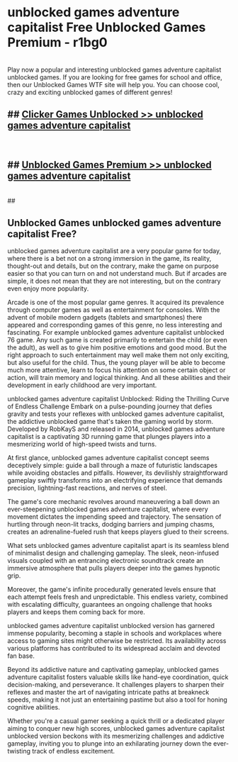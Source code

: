 # unblocked games adventure capitalist  Free Unblocked Games Premium - r1bg0 <br>
<br>
Play now a popular and interesting unblocked games adventure capitalist unblocked games. If you are looking for free games for school and office, then our Unblocked Games WTF site will help you. You can choose cool, crazy and exciting unblocked games of different genres!


## ##  [Clicker Games Unblocked >> unblocked games adventure capitalist](http://freeplayer.one?title=unblocked_games_adventure_capitalist&ref=UGames)
  <br>

##  ## [Unblocked Games Premium >> unblocked games adventure capitalist](http://freeplayer.one?title=unblocked_games_adventure_capitalist&ref=UGames)
  <br>
  ##



## Unblocked Games unblocked games adventure capitalist Free?

unblocked games adventure capitalist are a very popular game for today, where there is a bet not on a strong immersion in the game, its reality, thought-out and details, but on the contrary, make the game on purpose easier so that you can turn on and not understand much. But if arcades are simple, it does not mean that they are not interesting, but on the contrary even enjoy more popularity.

Arcade is one of the most popular game genres. It acquired its prevalence through computer games as well as entertainment for consoles. With the advent of mobile modern gadgets (tablets and smartphones) there appeared and corresponding games of this genre, no less interesting and fascinating. For example unblocked games adventure capitalist unblocked 76 game. Any such game is created primarily to entertain the child (or even the adult), as well as to give him positive emotions and good mood. But the right approach to such entertainment may well make them not only exciting, but also useful for the child. Thus, the young player will be able to become much more attentive, learn to focus his attention on some certain object or action, will train memory and logical thinking. And all these abilities and their development in early childhood are very important.

unblocked games adventure capitalist Unblocked: Riding the Thrilling Curve of Endless Challenge
Embark on a pulse-pounding journey that defies gravity and tests your reflexes with unblocked games adventure capitalist, the addictive unblocked game that's taken the gaming world by storm. Developed by RobKayS and released in 2014, unblocked games adventure capitalist is a captivating 3D running game that plunges players into a mesmerizing world of high-speed twists and turns.

At first glance, unblocked games adventure capitalist concept seems deceptively simple: guide a ball through a maze of futuristic landscapes while avoiding obstacles and pitfalls. However, its devilishly straightforward gameplay swiftly transforms into an electrifying experience that demands precision, lightning-fast reactions, and nerves of steel.

The game's core mechanic revolves around maneuvering a ball down an ever-steepening unblocked games adventure capitalist, where every movement dictates the impending speed and trajectory. The sensation of hurtling through neon-lit tracks, dodging barriers and jumping chasms, creates an adrenaline-fueled rush that keeps players glued to their screens.

What sets unblocked games adventure capitalist apart is its seamless blend of minimalist design and challenging gameplay. The sleek, neon-infused visuals coupled with an entrancing electronic soundtrack create an immersive atmosphere that pulls players deeper into the games hypnotic grip.

Moreover, the game's infinite procedurally generated levels ensure that each attempt feels fresh and unpredictable. This endless variety, combined with escalating difficulty, guarantees an ongoing challenge that hooks players and keeps them coming back for more.

unblocked games adventure capitalist unblocked version has garnered immense popularity, becoming a staple in schools and workplaces where access to gaming sites might otherwise be restricted. Its availability across various platforms has contributed to its widespread acclaim and devoted fan base.

Beyond its addictive nature and captivating gameplay, unblocked games adventure capitalist fosters valuable skills like hand-eye coordination, quick decision-making, and perseverance. It challenges players to sharpen their reflexes and master the art of navigating intricate paths at breakneck speeds, making it not just an entertaining pastime but also a tool for honing cognitive abilities.

Whether you're a casual gamer seeking a quick thrill or a dedicated player aiming to conquer new high scores, unblocked games adventure capitalist unblocked version beckons with its mesmerizing challenges and addictive gameplay, inviting you to plunge into an exhilarating journey down the ever-twisting track of endless excitement.